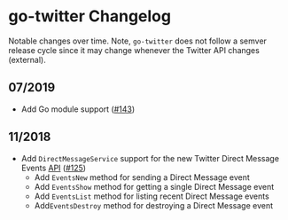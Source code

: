 # go-twitter Changelog

Notable changes over time. Note, `go-twitter` does not follow a semver release cycle since it may change whenever the Twitter API changes (external).

## 07/2019

* Add Go module support ([#143](https://github.com/awormuth/go-twitter/pull/143))

## 11/2018

* Add `DirectMessageService` support for the new Twitter Direct Message Events [API](https://developer.twitter.com/en/docs/direct-messages/api-features) ([#125](https://github.com/awormuth/go-twitter/pull/125))
  * Add `EventsNew` method for sending a Direct Message event
  * Add `EventsShow` method for getting a single Direct Message event
  * Add `EventsList` method for listing recent Direct Message events
  * Add`EventsDestroy` method for destroying a Direct Message event

